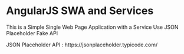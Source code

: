 # AngularJS SWA and Services


<p>This is a Simple Single Web Page Application with a Service Use JSON Placeholder Fake API </p>
<p>JSON Placeholder API : https://jsonplaceholder.typicode.com/ </p>
